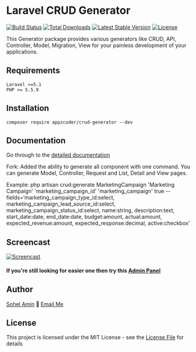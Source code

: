 # Laravel CRUD Generator

[![Build Status](https://travis-ci.org/appzcoder/crud-generator.svg)](https://travis-ci.org/appzcoder/crud-generator.svg)
[![Total Downloads](https://poser.pugx.org/appzcoder/crud-generator/d/total.svg)](https://packagist.org/packages/appzcoder/crud-generator)
[![Latest Stable Version](https://poser.pugx.org/appzcoder/crud-generator/v/stable.svg)](https://packagist.org/packages/appzcoder/crud-generator)
[![License](https://poser.pugx.org/appzcoder/crud-generator/license.svg)](https://packagist.org/packages/appzcoder/crud-generator)

This Generator package provides various generators like CRUD, API, Controller, Model, Migration, View for your painless development of your applications.

## Requirements
    Laravel >=5.1
    PHP >= 5.5.9

## Installation
```
composer require appzcoder/crud-generator --dev
```

## Documentation
Go through to the [detailed documentation](doc#readme)

Fork:
Added the ability to generate all component with one command.  You can generate Model, Controller, Request and List, Detail and View pages.


Example:
 php artisan crud:generate MarketingCampaign 'Marketing Campaign' 'marketing_campaign_id' 'marketing_campaign' true  --fields=‘marketing_campaign_type_id:select, marketing_campaign_lead_source_id:select, marketing_campaign_status_id:select, name:string, description:text, start_date:date, end_date:date, budget:amount, actual:amount, expected_revenue:amount, expected_response:decimal, active:checkbox'

## Screencast

[![Screencast](http://img.youtube.com/vi/831-PFBsYfw/0.jpg)](https://www.youtube.com/watch?v=K2G3kMQtY5Y)

#### If you're still looking for easier one then try this [Admin Panel](https://github.com/appzcoder/laravel-admin)

## Author

[Sohel Amin](http://sohelamin.com) :email: [Email Me](mailto:sohelamincse@gmail.com)

## License

This project is licensed under the MIT License - see the [License File](LICENSE) for details
